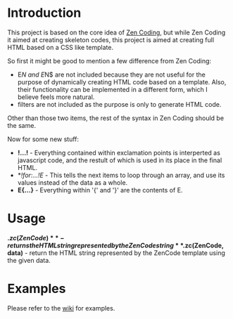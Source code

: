 Introduction
============

This project is based on the core idea of [Zen Coding](http://code.google.com/p/zen-coding/), but while Zen Coding it aimed at creating skeleton codes, this project is aimed at creating full HTML based on a CSS like template.

So first it might be good to mention a few difference from Zen Coding:

 * E*N and E*N$ are not included because they are not useful for the purpose of dynamically creating HTML code based on a template.  Also, their functionality can be implemented in a different form, which I believe feels more natural.
 * filters are not included as the purpose is only to generate HTML code.

Other than those two items, the rest of the syntax in Zen Coding should be the same.

Now for some new stuff:

 * **!...!** - Everything contained within exclamation points is interperted as javascript code, and the restult of which is used in its place in the final HTML.
 * **!for:...!E* - This tells the next items to loop through an array, and use its values instead of the data as a whole.
 * **E{...}** - Everything within '{' and '}' are the contents of E.

Usage
=====

**$.zc(ZenCode)** - returns the HTML string represented by the ZenCode string
**$.zc(ZenCode, data)** - return the HTML string represented by the ZenCode template using the given data.

Examples
========

Please refer to the [wiki](http://wiki.github.com/zodoz/jquery-ZenCoding/) for examples.
